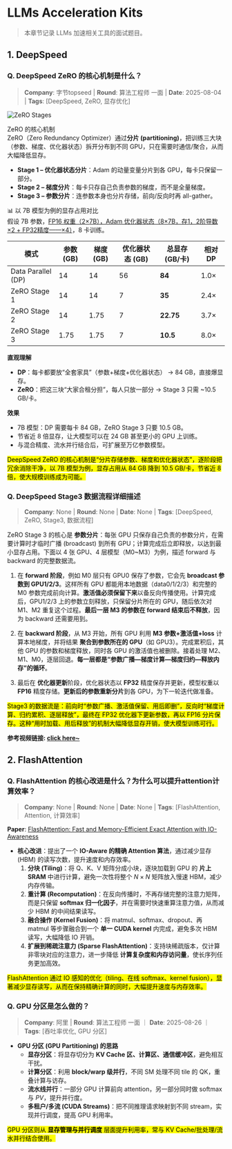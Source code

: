 # LLMs Acceleration Kits
> 本章节记录 LLMs 加速相关工具的面试题目。

## 1. DeepSpeed

### Q. DeepSpeed ZeRO 的核心机制是什么？
> **Company**: 字节topseed | **Round**: 算法工程师 一面 | **Date**: 2025-08-04 | **Tags**: [DeepSpeed, ZeRO, 显存优化]

![ZeRO Stages](https://developer.qcloudimg.com/http-save/yehe-4356113/fcf9846d4d2088174a47a5e6668545ae.png)

ZeRO 的核心机制  
ZeRO（Zero Redundancy Optimizer）通过**分片 (partitioning)**，把训练三大块（参数、梯度、优化器状态）拆开分布到不同 GPU，只在需要时通信/聚合，从而大幅降低显存。

- **Stage 1 – 优化器状态分片**：Adam 的动量变量分片到各 GPU，每卡只保留一部分。  
- **Stage 2 – 梯度分片**：每卡只存自己负责参数的梯度，而不是全量梯度。  
- **Stage 3 – 参数分片**：连参数本身也分片存储，前向/反向时再 all-gather。  

📊 以 7B 模型为例的显存占用对比  
假设 7B 参数，[FP16 权重（2$\times$7B），Adam 优化器状态（8$\times$7B，存1，2阶导数 $\times 2$ + FP32精度——$\times 4$）](https://blog.csdn.net/u013010473/article/details/147605204#:~:text=%E5%85%A8%E5%8F%82%E6%95%B0%E5%BE%AE%E8%B0%83%E9%80%9A%E5%B8%B8%E4%BD%BF%E7%94%A8%20AdamW%20%E7%AD%89%E4%BC%98%E5%8C%96%E5%99%A8%EF%BC%8C%E5%AE%83%E4%BC%9A%E4%B8%BA%E6%AF%8F%E4%B8%AA%E5%8F%82%E6%95%B0%E5%AD%98%E5%82%A8%E9%A2%9D%E5%A4%96%E7%9A%84%E7%8A%B6%E6%80%81%EF%BC%88%E5%A6%82%E4%B8%80%E9%98%B6%E7%9F%A9%E5%92%8C%E4%BA%8C%E9%98%B6%E7%9F%A9%EF%BC%89%E3%80%82%20AdamW%20%E9%80%9A%E5%B8%B8%E5%AD%98%E5%82%A8%E4%B8%A4%E5%80%8D%E4%BA%8E%E6%A8%A1%E5%9E%8B%E5%8F%82%E6%95%B0%E9%87%8F%E7%9A%84%E7%8A%B6%E6%80%81%EF%BC%8C%E4%B8%94%E6%9C%89%E6%97%B6%E4%B8%BA%E4%BA%86%E7%A8%B3%E5%AE%9A%E6%80%A7%EF%BC%8C%E5%8D%B3%E4%BD%BF%E6%A8%A1%E5%9E%8B%E7%94%A8%20BF16%2FFP16%20%E8%AE%AD%E7%BB%83%EF%BC%8C%E4%BC%98%E5%8C%96%E5%99%A8%E7%8A%B6%E6%80%81%E4%B9%9F%E5%8F%AF%E8%83%BD%E4%BF%9D%E6%8C%81%20FP32,%2A%202%20%2A%204%20bytes%20%E2%89%88%2060.8%20GB%E3%80%82)，8 卡训练。

| 模式                | 参数 (GB) | 梯度 (GB) | 优化器状态 (GB) | 总显存 (GB/卡) | 相对 DP |
|---------------------|-----------|-----------|-----------------|----------------|---------|
| Data Parallel (DP)  | 14        | 14        | 56              | **84**         | 1.0×    |
| ZeRO Stage 1        | 14        | 14        | 7               | **35**         | 2.4×    |
| ZeRO Stage 2        | 14        | 1.75      | 7               | **22.75**      | 3.7×    |
| ZeRO Stage 3        | 1.75      | 1.75      | 7               | **10.5**       | 8.0×    |

**直观理解**  
- **DP**：每卡都要放“全套家具”（参数+梯度+优化器状态） → 84 GB，直接爆显存。  
- **ZeRO**：把这三块“大家合租分担”，每人只放一部分 → Stage 3 只需 ~10.5 GB/卡。  

**效果**  
- 7B 模型：DP 需要每卡 84 GB，ZeRO Stage 3 只要 10.5 GB。  
- 节省近 8 倍显存，让大模型可以在 24 GB 甚至更小的 GPU 上训练。  
- 与混合精度、流水并行结合后，可扩展至万亿参数模型。

<mark>DeepSpeed ZeRO 的核心机制是“分片存储参数、梯度和优化器状态”，逐阶段把冗余消除干净，以 7B 模型为例，显存占用从 84 GB 降到 10.5 GB/卡，节省近 8 倍，使大规模训练成为可能。</mark>


### Q. DeepSpeed Stage3 数据流程详细描述
> **Company**: None | **Round**: None | **Date**: None | **Tags**: [DeepSpeed, ZeRO, Stage3, 数据流程]

ZeRO Stage 3 的核心是 **参数分片**：每张 GPU 只保存自己负责的参数分片，在需要计算时才临时广播 (broadcast) 到所有 GPU；计算完成后立即释放，以达到最小显存占用。下面以 4 张 GPU、4 层模型（M0~M3）为例，描述 forward 与 backward 的完整数据流。

1. 在 **forward 阶段**，例如 M0 层只有 GPU0 保存了参数，它会先 **broadcast 参数到 GPU1/2/3**。这样所有 GPU 都能用本地数据（data0/1/2/3）和完整的 M0 参数完成前向计算。**激活值必须保留下来**以备反向传播使用。计算完成后，GPU1/2/3 上的参数立刻释放，只保留分片所在的 GPU，随后依次对 M1、M2 重复这个过程。**最后一层 M3 的参数在 forward 结束后不释放**，因为 backward 还需要用到。

2. 在 **backward 阶段**，从 M3 开始，所有 GPU 利用 **M3 参数+激活值+loss** 计算本地梯度，并将结果 **聚合到参数所在的 GPU**（如 GPU3）。完成累积后，其他 GPU 的参数和梯度释放，同时各 GPU 的激活值也被删除。接着处理 M2、M1、M0，逐层回退。**每一层都是“参数广播—梯度计算—梯度归约—释放内存”的循环**。

3. 最后在 **优化器更新**阶段，优化器状态以 **FP32** 精度保存并更新，模型权重以 **FP16** 精度存储。**更新后的参数重新分片**到各 GPU，为下一轮迭代做准备。

<mark>Stage3 的数据流是：前向时“参数广播、激活值保留、用后即删”，反向时“梯度计算、归约累积、逐层释放”，最终在 FP32 优化器下更新参数，再以 FP16 分片保存。这种“用时加载、用后释放”的机制大幅降低显存开销，使大模型训练可行。</mark>

**参考视频链接: [click here~](https://www.bilibili.com/video/BV1C44y1Y7Lz/?vd_source=6e48849af2164223890124b90ffd9c5e)**

## 2. FlashAttention

### Q. FlashAttention 的核心改进是什么？为什么可以提升attention计算效率？
> **Company**: None | **Round**: None | **Date**: None | **Tags**: [FlashAttention, Attention, 计算效率]

**Paper**: [FlashAttention: Fast and Memory-Efficient Exact Attention with IO-Awareness](https://papers.nips.cc/paper_files/paper/2022/file/67d57c32e20fd0a7a302cb81d36e40d5-Paper-Conference.pdf)

- **核心改进**：提出了一个 **IO-Aware 的精确 Attention 算法**，通过减少显存 (HBM) 的读写次数，提升速度和内存效率。
  1. **分块 (Tiling)**：将 Q、K、V 矩阵分成小块，逐块加载到 GPU 的 **片上 SRAM** 中进行计算，避免一次性将整个 $N \times N$ 矩阵放入慢速 HBM，减少内存传输。 
  2. **重计算 (Recomputation)**：在反向传播时，不再存储完整的注意力矩阵，而是只保留 **softmax 归一化因子**，并在需要时快速重算注意力值，从而减少 HBM 的中间结果读写。  
  3. **融合操作 (Kernel Fusion)**：将 matmul、softmax、dropout、再 matmul 等步骤融合到一个 **单一 CUDA kernel** 内完成，避免多次 HBM 读写，大幅降低 IO 开销。  
  4. **扩展到稀疏注意力 (Sparse FlashAttention)**：支持块稀疏版本，仅计算非零块对应的注意力，进一步降低 **计算复杂度和内存访问量**，使长序列任务更加高效。  



<mark>FlashAttention 通过 IO 感知的优化（tiling、在线 softmax、kernel fusion），显著减少显存读写，从而在保持精确计算的同时，大幅提升速度与内存效率。</mark>


### Q. GPU 分区是怎么做的？
> **Company**: 阿里 | **Round**: 算法工程师 一面 ｜ **Date**: 2025-08-26 ｜ **Tags**: [吞吐率优化, GPU 分区]

- **GPU 分区 (GPU Partitioning) 的思路**  
  - **显存分区**：将显存切分为 **KV Cache 区、计算区、通信缓冲区**，避免相互干扰。  
  - **计算分区**：利用 **block/warp 级并行**，不同 SM 处理不同 tile 的 QK，重叠计算与访存。  
  - **流水线并行**：一部分 GPU 计算前向 attention，另一部分同时做 softmax 与 $PV$，提升并行度。  
  - **多租户/多流 (CUDA Streams)**：把不同推理请求映射到不同 stream，实现并行调度，提高 GPU 利用率。  

<mark>GPU 分区则从 **显存管理与并行调度** 层面提升利用率，常与 KV Cache/批处理/流水并行结合使用。</mark>